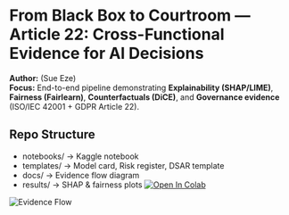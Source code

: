 ﻿# From Black Box to Courtroom — Article 22: Cross-Functional Evidence for AI Decisions

**Author:**  (Sue Eze)  
**Focus:** End-to-end pipeline demonstrating **Explainability (SHAP/LIME)**, **Fairness (Fairlearn)**, **Counterfactuals (DiCE)**, and **Governance evidence** (ISO/IEC 42001 + GDPR Article 22).

## Repo Structure
- notebooks/ → Kaggle notebook
- templates/ → Model card, Risk register, DSAR template
- docs/ → Evidence flow diagram
- results/ → SHAP & fairness plots
[![Open In Colab](https://colab.research.google.com/assets/colab-badge.svg)](https://colab.research.google.com/github/22Ifeoma22/article22-blackbox-to-courtroom/blob/main/notebooks/article22_kaggle_explain_fairness.ipynb)

![Evidence Flow](docs/article22_evidence_flow.png)
